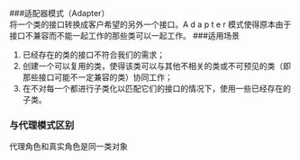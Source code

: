 ###适配器模式（Adapter）  
将一个类的接口转换成客户希望的另外一个接口。A d a p t e r 模式使得原本由于接口不兼容而不能一起工作的那些类可以一起工作。
###适用场景  

1. 已经存在的类的接口不符合我们的需求；
2. 创建一个可以复用的类，使得该类可以与其他不相关的类或不可预见的类（即那些接口可能不一定兼容的类）协同工作；
3. 在不对每一个都进行子类化以匹配它们的接口的情况下，使用一些已经存在的子类。

### 与代理模式区别
代理角色和真实角色是同一类对象